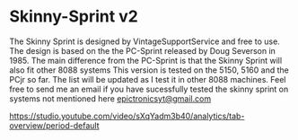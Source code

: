 # Skinny-Sprint v2
The Skinny Sprint is designed by VintageSupportService and free to use.
The design is based on the the PC-Sprint released by Doug Severson in 1985.
The main difference from the PC-Sprint is that the Skinny Sprint will also fit other 8088 systems
This version is tested on the 5150, 5160 and the PCjr so far. The list will be updated as I test it in other 8088 machines.
Feel free to send me an email if you have sucessfully tested the skinny sprint on systems not mentioned here epictronicsyt@gmail.com

https://studio.youtube.com/video/sXqYadm3b40/analytics/tab-overview/period-default
